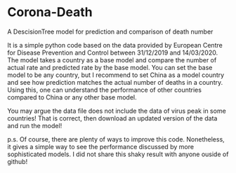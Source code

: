 # Corona-Death
A DescisionTree model for prediction and comparison of death number

It is a simple python code based on the data provided by European Centre for Disease Prevention and Control between 31/12/2019 and 14/03/2020. The model takes a country as a base model and compare the number of actual rate and predicted rate by the base model. You can set the base model to be any country, but I recommend to set China as a model country and see how prediction matches the actual number of deaths in a country. Using this, one can understand the performance of other countries compared to China or any other base model. 

You may argue the data file does not include the data of virus peak in some countries! That is correct, then download an updated version of the data and run the model! 

p.s. Of course, there are plenty of ways to improve this code. Nonetheless, it gives a simple way to see the performance discussed by more sophisticated models. I did not share this shaky result with anyone ouside of github! 
